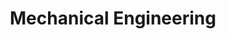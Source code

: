 ---
layout: classification
title: Mechanical Engineering
image: /img/classifications/mechanical_engineering.jpeg
featured: false
applications: true
tags:
  - Manufacturing
  - Mechanical Design
description:
  Mechanical engineering is an engineering branch that combines engineering physics and mathematics principles with materials science to design, analyze, manufacture, and maintain mechanical systems. The mechanical engineering field requires an understanding of core areas including mechanics, dynamics, thermodynamics, materials science, structural analysis, and electricity. Mechanical Engineers physically manifest objects into the world.
---